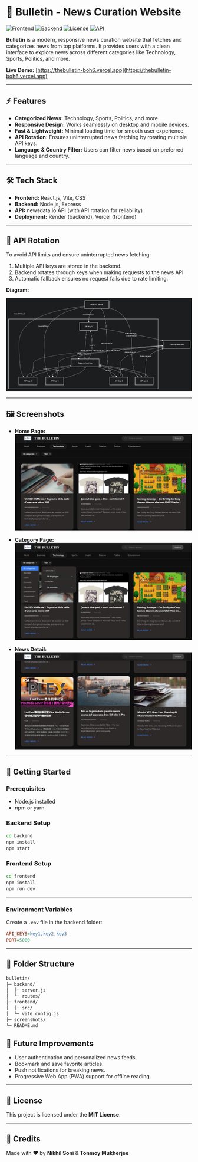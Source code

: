 # 📰 Bulletin - News Curation Website

[![Frontend](https://img.shields.io/badge/Frontend-React-blue)](https://reactjs.org/)
[![Backend](https://img.shields.io/badge/Backend-Node.js-green)](https://nodejs.org/)
[![License](https://img.shields.io/badge/License-MIT-yellow)](LICENSE)
[![API](https://img.shields.io/badge/API-newsdata.io-orange)](https://newsdata.io/)


**Bulletin** is a modern, responsive news curation website that fetches and categorizes news from top platforms. It provides users with a clean interface to explore news across different categories like Technology, Sports, Politics, and more.  

**Live Demo:** [https://thebulletin-boh6.vercel.app](https://thebulletin-boh6.vercel.app)

---

## ⚡ Features

- **Categorized News:** Technology, Sports, Politics, and more.
- **Responsive Design:** Works seamlessly on desktop and mobile devices.
- **Fast & Lightweight:** Minimal loading time for smooth user experience.
- **API Rotation:** Ensures uninterrupted news fetching by rotating multiple API keys.
- **Language & Country Filter:** Users can filter news based on preferred language and country.

---

## 🛠 Tech Stack

- **Frontend:** React.js, Vite, CSS
- **Backend:** Node.js, Express
- **API:** newsdata.io API (with API rotation for reliability)
- **Deployment:** Render (backend), Vercel (frontend)

---

## 🔄 API Rotation

To avoid API limits and ensure uninterrupted news fetching:

1. Multiple API keys are stored in the backend.
2. Backend rotates through keys when making requests to the news API.
3. Automatic fallback ensures no request fails due to rate limiting.

**Diagram:**

![API Rotation Diagram](./screenshots/api-rotation.png)

---

## 🖼 Screenshots

- **Home Page:**  
  ![Home Page](./screenshots/home.png)

- **Category Page:**  
  ![Category Page](./screenshots/category.png)

- **News Detail:**  
  ![News Detail](./screenshots/news-detail.png)

---

## 🚀 Getting Started

### Prerequisites
- Node.js installed
- npm or yarn

### Backend Setup
```bash
cd backend
npm install
npm start
```

### Frontend Setup
```bash
cd frontend
npm install
npm run dev
```
---

### Environment Variables

Create a `.env` file in the backend folder:
```ini
API_KEYS=key1,key2,key3
PORT=5000
```
---

## 📂 Folder Structure
```text
bulletin/
├─ backend/
│  ├─ server.js
│  └─ routes/
├─ frontend/
│  ├─ src/
│  └─ vite.config.js
├─ screenshots/
└─ README.md
```

## 📌 Future Improvements

- User authentication and personalized news feeds.
- Bookmark and save favorite articles.
- Push notifications for breaking news.
- Progressive Web App (PWA) support for offline reading.


---

## 📄 License

This project is licensed under the **MIT License**.


---

## 🤝 Credits

Made with ❤️ by **Nikhil Soni** & **Tonmoy Mukherjee**


